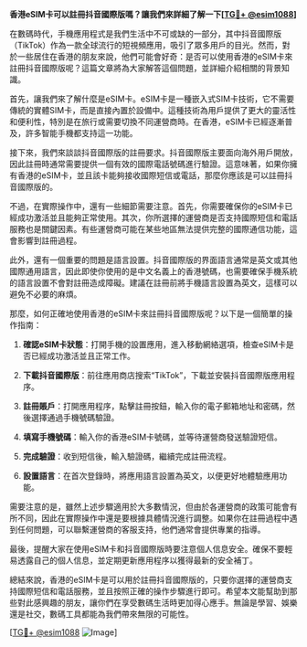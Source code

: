 **香港eSIM卡可以註冊抖音國際版嗎？讓我們來詳細了解一下[[TG💪+ @esim1088](https://t.me/s/esim1088)]**

在數碼時代，手機應用程式是我們生活中不可或缺的一部分，其中抖音國際版（TikTok）作為一款全球流行的短視頻應用，吸引了眾多用戶的目光。然而，對於一些居住在香港的朋友來說，他們可能會好奇：是否可以使用香港的eSIM卡來註冊抖音國際版呢？這篇文章將為大家解答這個問題，並詳細介紹相關的背景知識。

首先，讓我們來了解什麼是eSIM卡。eSIM卡是一種嵌入式SIM卡技術，它不需要傳統的實體SIM卡，而是直接內置於設備中。這種技術為用戶提供了更大的靈活性和便利性，特別是在旅行或需要切換不同運營商時。在香港，eSIM卡已經逐漸普及，許多智能手機都支持這一功能。

接下來，我們來談談抖音國際版的註冊要求。抖音國際版主要面向海外用戶開放，因此註冊時通常需要提供一個有效的國際電話號碼進行驗證。這意味著，如果你擁有香港的eSIM卡，並且該卡能夠接收國際短信或電話，那麼你應該是可以註冊抖音國際版的。

不過，在實際操作中，還有一些細節需要注意。首先，你需要確保你的eSIM卡已經成功激活並且能夠正常使用。其次，你所選擇的運營商是否支持國際短信和電話服務也是關鍵因素。有些運營商可能在某些地區無法提供完整的國際通信功能，這會影響到註冊過程。

此外，還有一個重要的問題是語言設置。抖音國際版的界面語言通常是英文或其他國際通用語言，因此即使你使用的是中文名義上的香港號碼，也需要確保手機系統的語言設置不會對註冊造成障礙。建議在註冊前將手機語言設置為英文，這樣可以避免不必要的麻煩。

那麼，如何正確地使用香港的eSIM卡來註冊抖音國際版呢？以下是一個簡單的操作指南：

1. **確認eSIM卡狀態**：打開手機的設置應用，進入移動網絡選項，檢查eSIM卡是否已經成功激活並且正常工作。
   
2. **下載抖音國際版**：前往應用商店搜索“TikTok”，下載並安裝抖音國際版應用程序。

3. **註冊賬戶**：打開應用程序，點擊註冊按鈕，輸入你的電子郵箱地址和密碼，然後選擇通過手機號碼驗證。

4. **填寫手機號碼**：輸入你的香港eSIM卡號碼，並等待運營商發送驗證短信。

5. **完成驗證**：收到短信後，輸入驗證碼，繼續完成註冊流程。

6. **設置語言**：在首次登錄時，將應用語言設置為英文，以便更好地體驗應用功能。

需要注意的是，雖然上述步驟適用於大多數情況，但由於各運營商的政策可能會有所不同，因此在實際操作中還是要根據具體情況進行調整。如果你在註冊過程中遇到任何問題，可以聯繫運營商的客服支持，他們通常會提供專業的指導。

最後，提醒大家在使用eSIM卡和抖音國際版時要注意個人信息安全。確保不要輕易透露自己的個人信息，並定期更新應用程序以獲得最新的安全補丁。

總結來說，香港的eSIM卡是可以用於註冊抖音國際版的，只要你選擇的運營商支持國際短信和電話服務，並且按照正確的操作步驟進行即可。希望本文能幫助到那些對此感興趣的朋友，讓你們在享受數碼生活時更加得心應手。無論是學習、娛樂還是社交，數碼工具都能為我們帶來無限的可能性。

[[TG💪+ @esim1088](https://t.me/s/esim1088) ![Image](https://i.postimg.cc/4NQfJmqS/Snipaste-2025-05-13-00-14-12.png)]